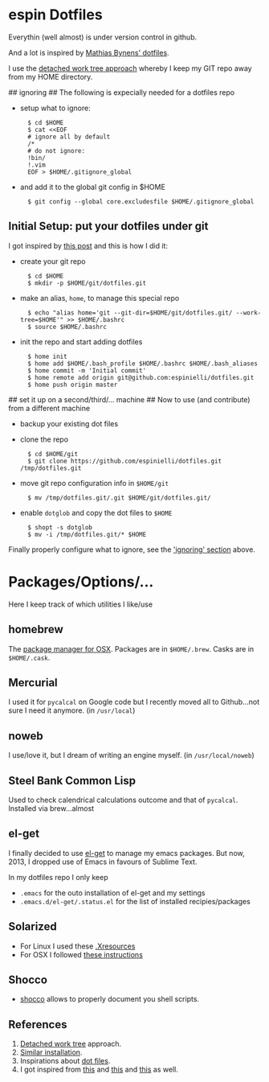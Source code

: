 # espin Dotfiles #
Everythin (well almost) is under version control in github.

And a lot is inspired by [Mathias Bynens' dotfiles](https://github.com/mathiasbynens/dotfiles).

I use the [detached work tree approach][worktree]
whereby I keep my GIT repo away from my HOME directory.

<a id="ignoring">
## ignoring ##
The following is expecially needed for a dotfiles repo

* setup what to ignore:

        $ cd $HOME
        $ cat <<EOF
        # ignore all by default
        /*
        # do not ignore:
        !bin/
        !.vim
        EOF > $HOME/.gitignore_global

* and add it to the global git config in $HOME

        $ git config --global core.excludesfile $HOME/.gitignore_global


## Initial Setup: put your dotfiles under git ##
I got inspired by [this post][worktreeblog] and this is how I did it:

* create your git repo

        $ cd $HOME
        $ mkdir -p $HOME/git/dotfiles.git

* make an alias, `home`, to manage this special repo

        $ echo "alias home='git --git-dir=$HOME/git/dotfiles.git/ --work-tree=$HOME'" >> $HOME/.bashrc
        $ source $HOME/.bashrc

* init the repo and start adding dotfiles

        $ home init
        $ home add $HOME/.bash_profile $HOME/.bashrc $HOME/.bash_aliases
        $ home commit -m 'Initial commit'
        $ home remote add origin git@github.com:espinielli/dotfiles.git
        $ home push origin master

<a id="cloning">
## set it up on a second/third/... machine ##
Now to use (and contribute) from a different machine

* backup your existing dot files
* clone the repo

        $ cd $HOME/git
        $ git clone https://github.com/espinielli/dotfiles.git /tmp/dotfiles.git

* move git repo configuration info in `$HOME/git`

        $ mv /tmp/dotfiles.git/.git $HOME/git/dotfiles.git/

* enable `dotglob` and copy the dot files to `$HOME`

        $ shopt -s dotglob
        $ mv -i /tmp/dotfiles.git/* $HOME

Finally properly configure what to ignore, see the ['ignoring' section](#ignoring) above.

# Packages/Options/... #
Here I keep track of which utilities I like/use

## homebrew ##
The [package manager for OSX][brew].
Packages are in `$HOME/.brew`.
Casks are in `$HOME/.cask`.

## Mercurial ##
I used it for `pycalcal` on Google code but I recently moved all to Github...not sure I need it anymore.
(in `/usr/local`)

## noweb ##
I use/love it, but I dream of writing an engine myself.
(in `/usr/local/noweb`)

## Steel Bank Common Lisp ##
Used to check calendrical calculations outcome and that of `pycalcal`.
Installed via brew...almost

## el-get ##
I finally decided to use [el-get][el-get] to manage my emacs packages.
But now, 2013, I dropped use of Emacs in favours of Sublime Text.

In my dotfiles repo I only keep
* <code>.emacs</code> for the outo installation of el-get and my settings
* <code>.emacs.d/el-get/.status.el</code> for the list of installed recipies/packages

## Solarized ##
* For Linux I used these [.Xresources][xres]
* For OSX I followed [these instructions][osxsol]

## Shocco ##
* [shocco][shocco] allows to properly document you shell scripts.


## References ##
1. [Detached work tree][worktree] approach.
2. [Similar installation][worktreeblog].
2. Inspirations about [dot files][dotfiles].
1. I got inspired from [this][silas] and [this][scriva] and [this][anotherdotfile] as well.


[worktree]: http://git-scm.com/2010/04/11/environment.html "detached work tree in git"
[worktreeblog]: http://sursolid.com/managing-home-dotfiles-with-git-and-github
[dotfiles]: http://dotfiles.github.com/ "examples of dotfiles"
[silas]: http://silas.sewell.org/blog/2009/03/08/profile-management-with-git-and-github/
[scriva]: http://robescriva.com/blog/2009/01/06/manage-your-home-with-git/
[anotherdotfile]: http://gmarik.info/blog/2010/05/02/tracking-dotfiles-with-git
[xres]: https://github.com/altercation/solarized/blob/master/xresources-colors-solarized/Xresources
[osxsol]: https://github.com/altercation/solarized/tree/master/osx-terminal.app-colors-solarized
[el-get]: https://github.com/dimitri/el-get
[shocco]: https://github.com/rtomayko/shocco "literate-programming doc generator POSIX shell"
[brew]: http://mxcl.github.com/homebrew/ "homebrew"
[sublime]: http://www.sublimetext.com/2 "Sublime Text 2"
<!---
Local Variables:
mode: markdown
mode: gfm
end:
-->
